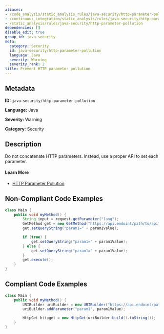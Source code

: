 ```yaml
---
aliases:
- /code_analysis/static_analysis_rules/java-security/http-parameter-pollution
- /continuous_integration/static_analysis/rules/java-security/http-parameter-pollution
- /static_analysis/rules/java-security/http-parameter-pollution
dependencies: []
disable_edit: true
group_id: java-security
meta:
  category: Security
  id: java-security/http-parameter-pollution
  language: Java
  severity: Warning
  severity_rank: 2
title: Prevent HTTP parameter pollution
---
```

<!--  SOURCED FROM https://github.com/DataDog/datadog-static-analyzer-rule-docs -->


## Metadata
**ID:** `java-security/http-parameter-pollution`

**Language:** Java

**Severity:** Warning

**Category:** Security

## Description
Do not concatenate HTTP parameters. Instead, use a proper API to set each parameter.


#### Learn More

 - [HTTP Parameter Pollution](https://capec.mitre.org/data/definitions/460.html)

## Non-Compliant Code Examples
```java
class Main {
    public void myMethod() {
        String input = request.getParameter("lang");
        GetMethod get = new GetMethod("https://api.endoint/path/to/api");
        get.setQueryString("param1=" + param1Value);

        if (true) {
            get.setQueryString("param1=" + param1Value);
        } else {
            get.setQueryString("param1=" + param1Value);
        }
        get.execute();
    }
}
```

## Compliant Code Examples
```java
class Main {
    public void myMethod() {
        URIBuilder uriBuilder = new URIBuilder("https://api.endoint/path/to/api");
        uriBuilder.addParameter("param1", param1Value);

        HttpGet httpget = new HttpGet(uriBuilder.build().toString());
    }
}
```
